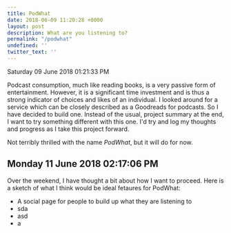 ```yaml
---
title: PodWhat
date: 2018-06-09 11:20:28 +0000
layout: post
description: What are you listening to?
permalink: "/podwhat"
undefined: ''
twitter_text: ''
---
```


Saturday 09 June 2018 01:21:33 PM

Podcast consumption, much like reading books, is a very passive form of entertainment. However, it is a significant time investment and is thus a strong indicator of choices and likes of an individual. I looked around for a service which can be closely described as a Goodreads for podcasts. So I have decided to build one. Instead of the usual, project summary at the end, I want to try something different with this one. I'd try and log my thoughts and progress as I take this project forward.

Not terribly thrilled with the name *PodWhat*, but it will do for now. 

Monday 11 June 2018 02:17:06 PM
---

Over the weekend, I have thought a bit about how I want to proceed. Here is a sketch of what I think would be ideal fetaures for PodWhat:

- A social page for people to build up what they are listening to
- sda
- asd
- a 